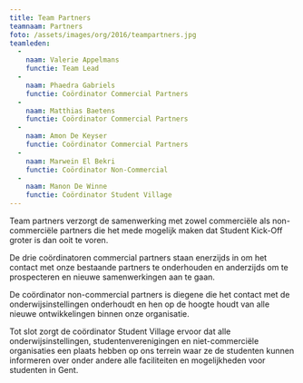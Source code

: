 ```yaml
---
title: Team Partners
teamnaam: Partners
foto: /assets/images/org/2016/teampartners.jpg
teamleden:
  -
    naam: Valerie Appelmans
    functie: Team Lead
  -
    naam: Phaedra Gabriels
    functie: Coördinator Commercial Partners
  -
    naam: Matthias Baetens
    functie: Coördinator Commercial Partners
  -
    naam: Amon De Keyser
    functie: Coördinator Commercial Partners
  -
    naam: Marwein El Bekri
    functie: Coördinator Non-Commercial
  -
    naam: Manon De Winne
    functie: Coördinator Student Village
---
```


Team partners verzorgt de samenwerking met zowel commerciële als non-commerciële partners die het mede mogelijk maken dat Student Kick-Off groter is dan ooit te voren.


De drie coördinatoren commercial partners staan enerzijds in om het contact met onze bestaande partners te onderhouden en anderzijds om te prospecteren en nieuwe samenwerkingen aan te gaan.


De coördinator non-commercial partners is diegene die het contact met de onderwijsinstellingen onderhoudt en hen op de hoogte houdt van alle nieuwe ontwikkelingen binnen onze organisatie.


Tot slot zorgt de coördinator Student Village ervoor dat alle onderwijsinstellingen, studentenverenigingen en niet-commerciële organisaties een plaats hebben op ons terrein waar ze de studenten kunnen informeren over onder andere alle faciliteiten en mogelijkheden voor studenten in Gent.
